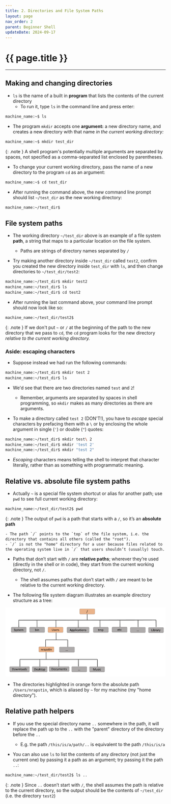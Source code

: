 ```yaml
---
title: 2. Directories and File System Paths
layout: page
nav_order: 2
parent: Beginner Shell
updateDate: 2024-09-17
---
```


# {{ page.title }}
---

## Making and changing directories

- `ls` is the name of a built in **program** that lists the contents of the current directory
    - To run it, type `ls` in the command line and press enter:

```bash
machine_name:~$ ls
```

- The program `mkdir` accepts one **argument:** a new directory name, and creates a new directory with that name *in the current working directory:*

```bash
machine_name:~$ mkdir test_dir
```

{: .note }
A shell program's potentially multiple arguments are separated by spaces, not specified as a comma-separated list enclosed by parentheses.

- To change your current working directory, pass the name of a new directory to the program `cd` as an argument:

```bash
machine_name:~$ cd test_dir
```

- After running the command above, the new command line prompt should list `~/test_dir` as the new working directory:

```bash
machine_name:~/test_dir$
```

## File system paths

- The working directory `~/test_dir` above is an example of a file system **path**, a string that maps to a particular location on the file system.
    - Paths are strings of directory names separated by `/`

- Try making another directory inside `~/test_dir` called `test2`, confirm you created the new directory inside `test_dir` with `ls`, and then change directories to `~/test_dir/test2`:

```bash
machine_name:~/test_dir$ mkdir test2
machine_name:~/test_dir$ ls
machine_name:~/test_dir$ cd test2
```

- After running the last command above, your command line prompt should now look like so:

```bash
machine_name:~/test_dir/test2$
```

{: .note }
If we don't put `~` or `/` at the beginning of the path to the new directory that we pass to `cd`, the `cd` program looks for the new directory *relative to the current working directory.*

### Aside: escaping characters

- Suppose instead we had run the following commands:

```bash
machine_name:~/test_dir$ mkdir test 2
machine_name:~/test_dir$ ls
```

- We'd see that there are two directories named `test` and `2`!
    - Remember, arguments are separated by spaces in shell programming, so `mkdir` makes as many directories as there are arguments.

- To make a directory called `test 2` (DON'T!), you have to *escape* special characters by prefacing them with a `\` or by enclosing the whole argument in single (`'`) or double (`"`) quotes:

```bash
machine_name:~/test_dir$ mkdir test\ 2
machine_name:~/test_dir$ mkdir 'test 2'
machine_name:~/test_dir$ mkdir "test 2"
```

- *Escaping* characters means telling the shell to interpret that character literally, rather than as something with programmatic meaning.

## Relative vs. absolute file system paths

- Actually `~` is a special file system shortcut or alias for another path; use `pwd` to see full current working directory:

```bash
machine_name:~/test_dir/test2$ pwd
```

{: .note }
The output of `pwd` is a path that starts with a `/`, so it’s an **absolute path**

    - The path `/` points to the `top` of the file system, i.e. the directory that contains all others (called the "root").
    - `/` is not the "home" directory for a user because files related to the operating system live in `/` that users shouldn’t (usually) touch.

- Paths that don’t start with `/` are **relative paths**; wherever they’re used (directly in the shell or in code), they start from the current working directory, not `/`.
    - The shell assumes paths that don’t start with `/` are meant to be relative to the current working directory.

- The following file system diagram illustrates an example directory structure as a tree:

![](../assets/images/home-dir-local-machine.png)

- The directories highlighted in orange form the absolute path `/Users/nrapstin`, which is aliased by `~` for my machine (my "home directory").

## Relative path helpers

- If you use the special directory name `..` somewhere in the path, it will replace the path up to the `..` with the "parent" directory of the directory before the `..`
    - E.g. the path `/this/is/a/path/..` is equivalent to the path `/this/is/a`

- You can also use `ls` to list the contents of any directory (not just the current one) by passing it a path as an argument; try passing it the path `..`:

```bash
machine_name:~/test_dir/test2$ ls ..
```

{: .note }
Since `..` doesn’t start with `/`, the shell assumes the path is relative to the current directory, so the output should be the contents of `~/test_dir` (i.e. the directory `test2`)
